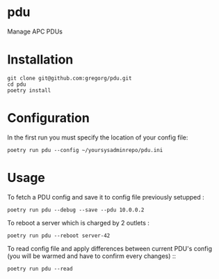 # pdu

Manage APC PDUs

# Installation

```
git clone git@github.com:gregorg/pdu.git
cd pdu
poetry install
```

# Configuration

In the first run you must specify the location of your config file:
```
poetry run pdu --config ~/yoursysadminrepo/pdu.ini
```

# Usage

To fetch a PDU config and save it to config file previously setupped :
```
poetry run pdu --debug --save --pdu 10.0.0.2
```

To reboot a server which is charged by 2 outlets :
```
poetry run pdu --reboot server-42
```

To read config file and apply differences between current PDU's config (you will be warmed and have to confirm every changes) ::
```
poetry run pdu --read
```
